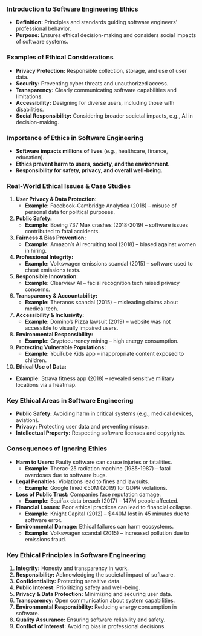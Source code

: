 ### **Introduction to Software Engineering Ethics**

- **Definition:** Principles and standards guiding software engineers' professional behavior.
- **Purpose:** Ensures ethical decision-making and considers social impacts of software systems.

### **Examples of Ethical Considerations**

- **Privacy Protection:** Responsible collection, storage, and use of user data.
- **Security:** Preventing cyber threats and unauthorized access.
- **Transparency:** Clearly communicating software capabilities and limitations.
- **Accessibility:** Designing for diverse users, including those with disabilities.
- **Social Responsibility:** Considering broader societal impacts, e.g., AI in decision-making.

### **Importance of Ethics in Software Engineering**

- **Software impacts millions of lives** (e.g., healthcare, finance, education).
- **Ethics prevent harm to users, society, and the environment.**
- **Responsibility for safety, privacy, and overall well-being.**

### **Real-World Ethical Issues & Case Studies**

1. **User Privacy & Data Protection:**
    - **Example:** Facebook-Cambridge Analytica (2018) – misuse of personal data for political purposes.
2. **Public Safety:**
    - **Example:** Boeing 737 Max crashes (2018-2019) – software issues contributed to fatal accidents.
3. **Fairness & Bias Prevention:**
    - **Example:** Amazon’s AI recruiting tool (2018) – biased against women in hiring.
4. **Professional Integrity:**
    - **Example:** Volkswagen emissions scandal (2015) – software used to cheat emissions tests.
5. **Responsible Innovation:**
    - **Example:** Clearview AI – facial recognition tech raised privacy concerns.
6. **Transparency & Accountability:**
    - **Example:** Theranos scandal (2015) – misleading claims about medical tech.
7. **Accessibility & Inclusivity:**
    - **Example:** Domino’s Pizza lawsuit (2019) – website was not accessible to visually impaired users.
8. **Environmental Responsibility:**
    - **Example:** Cryptocurrency mining – high energy consumption.
9. **Protecting Vulnerable Populations:**
    - **Example:** YouTube Kids app – inappropriate content exposed to children.
10. **Ethical Use of Data:**

- **Example:** Strava fitness app (2018) – revealed sensitive military locations via a heatmap.

### **Key Ethical Areas in Software Engineering**

- **Public Safety:** Avoiding harm in critical systems (e.g., medical devices, aviation).
- **Privacy:** Protecting user data and preventing misuse.
- **Intellectual Property:** Respecting software licenses and copyrights.

### **Consequences of Ignoring Ethics**

- **Harm to Users:** Faulty software can cause injuries or fatalities.
    - **Example:** Therac-25 radiation machine (1985-1987) – fatal overdoses due to software bugs.
- **Legal Penalties:** Violations lead to fines and lawsuits.
    - **Example:** Google fined €50M (2019) for GDPR violations.
- **Loss of Public Trust:** Companies face reputation damage.
    - **Example:** Equifax data breach (2017) – 147M people affected.
- **Financial Losses:** Poor ethical practices can lead to financial collapse.
    - **Example:** Knight Capital (2012) – $440M lost in 45 minutes due to software error.
- **Environmental Damage:** Ethical failures can harm ecosystems.
    - **Example:** Volkswagen scandal (2015) – increased pollution due to emissions fraud.

### **Key Ethical Principles in Software Engineering**

1. **Integrity:** Honesty and transparency in work.
2. **Responsibility:** Acknowledging the societal impact of software.
3. **Confidentiality:** Protecting sensitive data.
4. **Public Interest:** Prioritizing safety and well-being.
5. **Privacy & Data Protection:** Minimizing and securing user data.
6. **Transparency:** Open communication about system capabilities.
7. **Environmental Responsibility:** Reducing energy consumption in software.
8. **Quality Assurance:** Ensuring software reliability and safety.
9. **Conflict of Interest:** Avoiding bias in professional decisions.